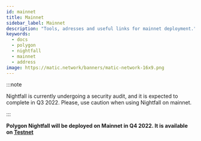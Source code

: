 ```yaml
---
id: mainnet
title: Mainnet
sidebar_label: Mainnet
description: "Tools, adresses and useful links for mainnet deployment."
keywords:
  - docs
  - polygon
  - nightfall
  - mainnet
  - address
image: https://matic.network/banners/matic-network-16x9.png
---
```


:::note

Nightfall is currently undergoing a security audit, and it is expected to complete in Q3 2022. Please, use caution when using Nightfall on mainnet.

:::


**Polygon Nightfall will be deployed on Mainnet in Q4 2022. It is available on [Testnet](./testnet)**

